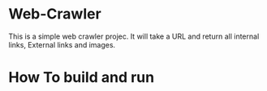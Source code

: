 # Web-Crawler
This is a simple web crawler projec. It will take a URL and return all internal links, External links and images.

# How To build and run
